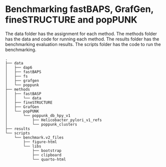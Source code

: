 # Benchmarking fastBAPS, GrafGen, fineSTRUCTURE and popPUNK

The data folder has the assignment for each method.
The methods folder has the data and code for running each method.
The results folder has the benchmarking evaluation results.
The scripts folder has the code to run the benchmarking.

```
.
├── data
│   ├── dap6
│   ├── fastBAPS
│   ├── fs
│   ├── grafgen
│   └── poppunk
├── methods
│   ├── fastBASP
│   │   └── data
│   ├── fineSTRUCTURE
│   ├── GrafGen
│   └── popPUNK
│       └── poppunk_db_hpy_v1
│           ├── Helicobacter_pylori_v1_refs
│           └── poppunk_clusters
├── results
└── scripts
    └── benchmark.v2_files
        ├── figure-html
        └── libs
            ├── bootstrap
            ├── clipboard
            └── quarto-html
```
